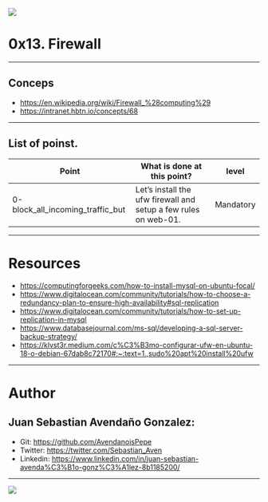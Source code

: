![](https://s3.amazonaws.com/intranet-projects-files/holbertonschool-sysadmin_devops/284/V1HjQ1Y.png)

# 0x13. Firewall

------------

## Conceps

- https://en.wikipedia.org/wiki/Firewall_%28computing%29
- https://intranet.hbtn.io/concepts/68

------------

## List of poinst.

|  Point | What is done at this point? | level |
| ------------ | ------------ | ------------ | 
| 0-block_all_incoming_traffic_but | Let’s install the ufw firewall and setup a few rules on web-01. | Mandatory | 

------------

# Resources

- https://computingforgeeks.com/how-to-install-mysql-on-ubuntu-focal/
- https://www.digitalocean.com/community/tutorials/how-to-choose-a-redundancy-plan-to-ensure-high-availability#sql-replication
- https://www.digitalocean.com/community/tutorials/how-to-set-up-replication-in-mysql
- https://www.databasejournal.com/ms-sql/developing-a-sql-server-backup-strategy/
- https://klvst3r.medium.com/c%C3%B3mo-configurar-ufw-en-ubuntu-18-o-debian-67dab8c72170#:~:text=1.,sudo%20apt%20install%20ufw

------------

# Author

## Juan Sebastian Avendaño Gonzalez:
- Git: https://github.com/AvendanoisPepe
- Twitter: https://twitter.com/Sebastian_Aven
- Linkedin: https://www.linkedin.com/in/juan-sebastian-avenda%C3%B1o-gonz%C3%A1lez-8b1185200/

------------


![](https://i.imgur.com/HPJ8Qn8.jpg)